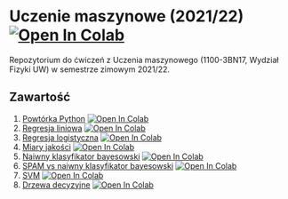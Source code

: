 
# Uczenie maszynowe (2021/22) [![Open In Colab](https://colab.research.google.com/assets/colab-badge.svg)](https://colab.research.google.com/github/m-fila/uczenie-maszynowe-2021-22)
Repozytorium do ćwiczeń z Uczenia maszynowego (1100-3BN17, Wydział Fizyki UW) w semestrze zimowym 2021/22.

## Zawartość

1. [Powtórka Python](01_Powtórka_Python.ipynb) [![Open In Colab](https://colab.research.google.com/assets/colab-badge.svg)](https://colab.research.google.com/github/m-fila/uczenie-maszynowe-2021-22/blob/main/01_Powtórka_Python.ipynb)
1. [Regresja liniowa](02_Regresja_liniowa.ipynb) [![Open In Colab](https://colab.research.google.com/assets/colab-badge.svg)](https://colab.research.google.com/github/m-fila/uczenie-maszynowe-2021-22/blob/main/02_Regresja_liniowa.ipynb)
1. [Regresja logistyczna](03_Regresja_logistyczna.ipynb) [![Open In Colab](https://colab.research.google.com/assets/colab-badge.svg)](https://colab.research.google.com/github/m-fila/uczenie-maszynowe-2021-22/blob/main/03_Regresja_logistyczna.ipynb)
1. [Miary jakości](04_Miary_jakości.ipynb) [![Open In Colab](https://colab.research.google.com/assets/colab-badge.svg)](https://colab.research.google.com/github/m-fila/uczenie-maszynowe-2021-22/blob/main/04_Miary_jakości.ipynb)
1. [Naiwny klasyfikator bayesowski](05_Bayes_irysy.ipynb) [![Open In Colab](https://colab.research.google.com/assets/colab-badge.svg)](https://colab.research.google.com/github/m-fila/uczenie-maszynowe-2021-22/blob/main/05_Bayes_irysy.ipynb)
1. [SPAM vs naiwny klasyfikator bayesowski](06_Bayes_spam.ipynb) [![Open In Colab](https://colab.research.google.com/assets/colab-badge.svg)](https://colab.research.google.com/github/m-fila/uczenie-maszynowe-2021-22/blob/main/06_Bayes_spam.ipynb)
1. [SVM](07_SVM.ipynb) [![Open In Colab](https://colab.research.google.com/assets/colab-badge.svg)](https://colab.research.google.com/github/m-fila/uczenie-maszynowe-2021-22/blob/main/07_SVM.ipynb)
1. [Drzewa decyzyjne](08_Drzewa_decyzyjne.ipynb) [![Open In Colab](https://colab.research.google.com/assets/colab-badge.svg)](https://colab.research.google.com/github/m-fila/uczenie-maszynowe-2021-22/blob/main/08_Drzewa_decyzyjne.ipynb)